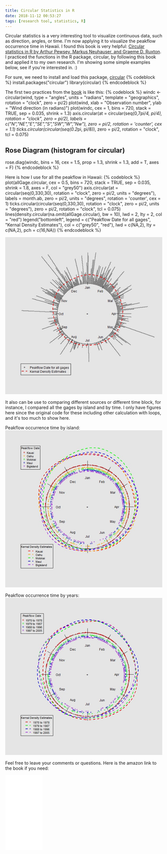 ```yaml
---
title: Circular Statistics in R
date: 2018-11-12 00:53:27
tags: [research tool, statistics, R]
---
```


Circular statistics is a very interesting tool to visualize continuous data, such as direction, angles, or time.  I'm now applying it to visualize the peakflow occurrence time in Hawaii.  I found this book is very helpful: [Circular statistics in R by Arthur Pewsey, Markus Neuhauser, and Graeme D. Ruxton](http://circstatinr.st-andrews.ac.uk/).  I practiced the functions in the R package, circular, by following this book and applied it to my own research.  I'm showing some simple examples below, see if you're interested in. :)

For sure, we need to install and load this package, [circular](https://cran.r-project.org/web/packages/circular/circular.pdf)
{% codeblock %}
  install.packages("circular")
  library(circular)
{% endcodeblock %}

The first two practices from the [book](https://amzn.to/2OETBHN) is like this:
{% codeblock %}
  windc <- circular(wind, type = "angles", units = "radians", template = "geographics",
                  rotation = "clock", zero = pi/2)
  plot(wind, xlab = "Observation number", ylab = "Wind direction (in radians)")
  plot(windc, cex = 1, bins = 720, stack = TRUE, sep = 0.035, shrink = 1.3)
  axis.circular(at = circular(seq(0,7*pi/4, pi/4), rotation = "clock", zero = pi/2), labels = c("N","NE","E","SE","S","SW","W","Nw"),
              zero = pi/2, rotation = 'counter', cex = 1.1)
  ticks.circular(circular(seq(0.2*pi, pi/8)), zero = pi/2, rotation = "clock", tcl = 0.075)

  ## Rose Diagram (histogram for circular)
  rose.diag(windc, bins = 16, cex = 1.5, prop = 1.3, shrink = 1.3, add = T, axes = F)
{% endcodeblock %}


Here is how I use for all the peakflow in Hawaii:
{% codeblock %}
  plot(allGage.circular, cex = 0.5, bins = 720, stack = TRUE, sep = 0.035, shrink = 1.8, axes = F,
       col = "grey50")
  axis.circular(at = circular(seq(0,330,30), rotation = "clock", zero = pi/2, units = "degrees"), labels = month.ab,
                zero = pi/2, units = "degrees", rotation = 'counter', cex = 1)
  ticks.circular(circular(seq(0,330,30), rotation = "clock", zero = pi/2, units = "degrees"), zero = pi/2, rotation = "clock", tcl = 0.075)
  lines(density.circular(na.omit(allGage.circular), bw = 10), lwd = 2, lty = 2, col = "red")
  legend("bottomleft", legend = c("Peakflow Date for all gages", "Kernal Density Estimates"), col = c("grey50", "red"),
         lwd = c(NA,2), lty = c(NA,2), pch = c(16,NA))
{% endcodeblock %}

![When does peakflow occur in Hawaii?](/attachments/circular_pk_all.jpg)

It also can be use to comparing different sources or different time block, for instance, I compared all the gages by island and by time. I only have figures here since the original code for these including other calculation with loops, and it's too much to show here.

Peakflow occurrence time by island:
![Peakflow occurrence time by island](/attachments/circular_pk_islands.jpg)

Peakflow occurrence time by years:
![Peakflow occurrence time by every 9 years](/attachments/circular_pk_bytimes.jpg)

Feel free to leave your comments or questions. Here is the amazon link to the book if you need:

<iframe style="width:120px;height:240px;" marginwidth="0" marginheight="0" scrolling="no" frameborder="0" src="//ws-na.amazon-adsystem.com/widgets/q?ServiceVersion=20070822&OneJS=1&Operation=GetAdHtml&MarketPlace=US&source=ss&ref=as_ss_li_til&ad_type=product_link&tracking_id=vindy0530-20&marketplace=amazon&region=US&placement=0199671133&asins=0199671133&linkId=6fc3493d1e032e79f3c1ac2d6618ce6f&show_border=true&link_opens_in_new_window=true"></iframe>
